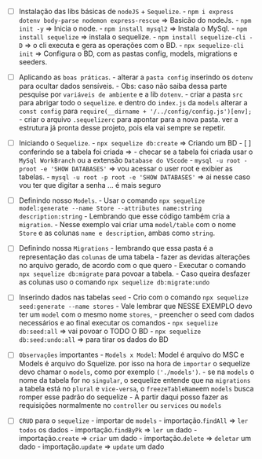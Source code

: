 - [ ] Instalação das libs básicas de `nodeJS` + `Sequelize`.
        - `npm i express dotenv body-parse nodemon express-rescue` => Basicão do nodeJs.
        - `npm init -y` => Inicia o node.
        - `npm install mysql2` => Instala o MySql.
        - `npm install sequelize` => instala o sequelize.
        - `npm install sequelize-cli -D` => o cli executa e gera as operações com o BD.
        - `npx sequelize-cli init` => Configura o BD, com as pastas config, models, migrations e seeders.

- [ ] Aplicando as `boas práticas`.
        - alterar a `pasta config` inserindo os `dotenv` para ocultar dados sensíveis.
          - Obs: caso não saiba dessa parte pesquise por `variáveis de ambiente` e a lib `dotenv`.
        - criar a pasta `src` para abrigar todo o `sequelize`. e dentro do `index.js` da `models` alterar a `const config` para `require(__dirname + '/../config/config.js')[env];`
        - criar o arquivo `.sequelizerc` para apontar para a nova pasta. ver a estrutura já pronta desse projeto, pois ela vai sempre se repetir.

- [ ] Iniciando o `Sequelize`.
        - `npx sequelize db:create` => Criando um BD
        - [ ] conferindo se a tabela foi criada =>
          - checar se a tabela foi criada usar o `MySql WorkBranch` ou a extensão `Database do VScode`
          - `mysql -u root -proot -e 'SHOW DATABASES'` => vou acessar o user root e exibier as tabelas.
          - `mysql -u root -p root -e 'SHOW DATABASES'` => ai nesse caso vou ter que digitar a senha ... é mais seguro

- [ ] Definindo nosso `Models`.
        - Usar o comando `npx sequelize model:generate --name Store --attributes name:string description:string`
          - Lembrando que esse código também cria a `migration`.
          - Nesse exemplo vai criar uma `model/table` com o nome `Store` e as colunas `name e description`, ambas como `string`.

- [ ] Definindo nossa `Migrations`
        - lembrando que essa pasta é a representação das `colunas` de uma tabela
        - fazer as devidas alterações no arquivo gerado, de acordo com o que quero
        - Executar o comando `npx sequelize db:migrate` para povoar a tabela.
        - Caso queira desfazer as colunas uso o comando `npx sequelize db:migrate:undo`

- [ ] Inserindo dados nas tabelas `seed`
        - Crio com o comando `npx sequelize seed:generate --name stores`
          - Vale lembrar que NESSE EXEMPLO devo ter um `model` com o mesmo nome `stores`,
        - preencher o seed com dados necessários e ao final executar os comandos
          - `npx sequelize db:seed:all` => vai povoar o TODO O BD
          - `npx sequelize db:seed:undo:all` => para tirar os dados do BD

- [ ] `Observações` importantes
      - `Models x Model`: Model é arquivo do MSC e Models é arquivo do Squelize. por isso na hora de `importar` o sequelize devo chamar o `models`, como por exemplo `('./models')`.
      - se na `models` o nome da tabela for no `singular`, o sequelize entende que na `migrations` a tabela está no `plural` e `vice-versa`, o `freezeTableName`em `models` busca romper esse padrão do sequelize
      - A partir daqui posso fazer as requisições normalmente no `controller` ou `services` ou `models`

- [ ] `CRUD` para o `sequelize`
      - importar de `models`
      - importação.`findAll` => `ler todos` os dados
      - importação.`findByPk` => `ler um` dado
      - importação.`create` => `criar` um dado
      - importação.`delete` => `deletar` um dado
      - importação.`update` => `update` um dado
